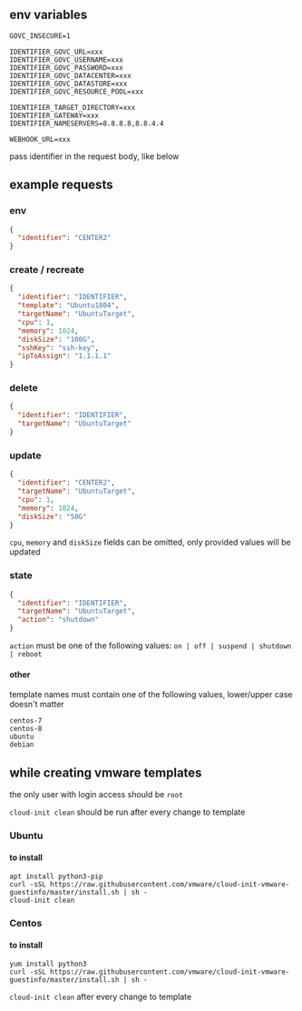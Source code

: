 ## env variables
```
GOVC_INSECURE=1

IDENTIFIER_GOVC_URL=xxx
IDENTIFIER_GOVC_USERNAME=xxx
IDENTIFIER_GOVC_PASSWORD=xxx
IDENTIFIER_GOVC_DATACENTER=xxx
IDENTIFIER_GOVC_DATASTORE=xxx
IDENTIFIER_GOVC_RESOURCE_POOL=xxx

IDENTIFIER_TARGET_DIRECTORY=xxx
IDENTIFIER_GATEWAY=xxx
IDENTIFIER_NAMESERVERS=8.8.8.8,8.8.4.4

WEBHOOK_URL=xxx
```
pass identifier in the request body, like below

## example requests
### env
```json
{
  "identifier": "CENTER2"
}
```
### create / recreate
```json
{
  "identifier": "IDENTIFIER",
  "template": "Ubuntu1804",
  "targetName": "UbuntuTarget",
  "cpu": 1,
  "memory": 1024,
  "diskSize": "100G",
  "sshKey": "ssh-key",
  "ipToAssign": "1.1.1.1"
}
```
### delete
```json
{
  "identifier": "IDENTIFIER",
  "targetName": "UbuntuTarget"
}
```
### update
```json
{
  "identifier": "CENTER2",
  "targetName": "UbuntuTarget",
  "cpu": 1,
  "memory": 1024,
  "diskSize": "50G"
}
```
`cpu`, `memory` and `diskSize` fields can be omitted, only provided values will be updated 
### state
```json
{
  "identifier": "IDENTIFIER",
  "targetName": "UbuntuTarget",
  "action": "shutdown"
}
```
`action` must be one of the following values: `on | off | suspend | shutdown | reboot`
#### other
template names must contain one of the following values, lower/upper case doesn't matter
```
centos-7
centos-8
ubuntu
debian
```

## while creating vmware templates

the only user with login access should be `root`

`cloud-init clean` should be run after every change to template

### Ubuntu

#### to install
```
apt install python3-pip
curl -sSL https://raw.githubusercontent.com/vmware/cloud-init-vmware-guestinfo/master/install.sh | sh -
cloud-init clean
```
### Centos

#### to install
```
yum install python3
curl -sSL https://raw.githubusercontent.com/vmware/cloud-init-vmware-guestinfo/master/install.sh | sh -
```
`cloud-init clean` after every change to template
